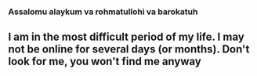 ### Assalomu alaykum va rohmatullohi va barokatuh 

## I am in the most difficult period of my life. I may not be online for several days (or months). Don't look for me, you won't find me anyway
